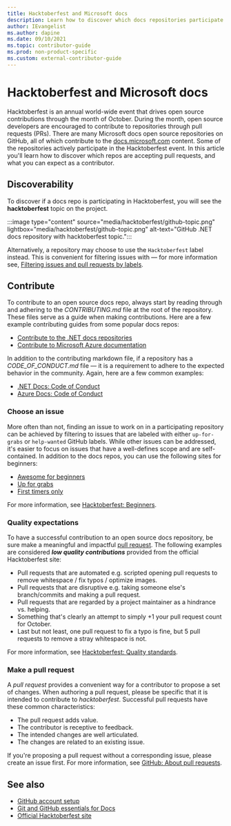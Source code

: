 ```yaml
---
title: Hacktoberfest and Microsoft docs
description: Learn how to discover which docs repositories participate in Hacktoberfest, how to contribute, and what you can expect as a contributor.
author: IEvangelist
ms.author: dapine
ms.date: 09/10/2021
ms.topic: contributor-guide
ms.prod: non-product-specific
ms.custom: external-contributor-guide
---
```


# Hacktoberfest and Microsoft docs

Hacktoberfest is an annual world-wide event that drives open source contributions through the month of October. During the month, open source developers are encouraged to contribute to repositories through pull requests (PRs). There are many Microsoft docs open source repositories on GitHub, all of which contribute to the [docs.microsoft.com](https://docs.microsoft.com) content. Some of the repositories actively participate in the Hacktoberfest event. In this article you'll learn how to discover which repos are accepting pull requests, and what you can expect as a contributor.

## Discoverability

To discover if a docs repo is participating in Hacktoberfest, you will see the **hacktoberfest** topic on the project.

:::image type="content" source="media/hacktoberfest/github-topic.png" lightbox="media/hacktoberfest/github-topic.png" alt-text="GitHub .NET docs repository with hacktoberfest topic.":::

Alternatively, a repository may choose to use the `Hacktoberfest` label instead. This is convenient for filtering issues with &mdash; for more information see, [Filtering issues and pull requests by labels](https://docs.github.com/github/administering-a-repository/finding-information-in-a-repository/filtering-issues-and-pull-requests-by-labels).

## Contribute

To contribute to an open source docs repo, always start by reading through and adhering to the _CONTRIBUTING.md_ file at the root of the repository. These files serve as a guide when making contributions. Here are a few example contributing guides from some popular docs repos:

- [Contribute to the .NET docs repositories](dotnet/dotnet-contribute.md)
- [Contribute to Microsoft Azure documentation](https://github.com/MicrosoftDocs/azure-docs/blob/master/CONTRIBUTING.md)

In addition to the contributing markdown file, if a repository has a *CODE_OF_CONDUCT.md* file &mdash; it is a requirement to adhere to the expected behavior in the community. Again, here are a few common examples:

- [.NET Docs: Code of Conduct](https://github.com/dotnet/docs/blob/main/CODE_OF_CONDUCT.md)
- [Azure Docs: Code of Conduct](https://github.com/MicrosoftDocs/azure-docs/blob/master/CODE_OF_CONDUCT.md)

### Choose an issue

More often than not, finding an issue to work on in a participating repository can be achieved by filtering to issues that are labeled with either `up-for-grabs` or `help-wanted` GitHub labels. While other issues can be addressed, it's easier to focus on issues that have a well-defines scope and are self-contained. In addition to the docs repos, you can use the following sites for beginners:

- [Awesome for beginners](https://github.com/mungell/awesome-for-beginners)
- [Up for grabs](https://up-for-grabs.net)
- [First timers only](https://www.firsttimersonly.com)

For more information, see [Hacktoberfest: Beginners](https://hacktoberfest.digitalocean.com/resources/beginners).

### Quality expectations

To have a successful contribution to an open source docs repository, be sure make a meaningful and impactful [pull request](#make-a-pull-request). The following examples are considered ***low quality contributions*** provided from the official Hacktoberfest site:

- Pull requests that are automated e.g. scripted opening pull requests to remove whitespace / fix typos / optimize images.
- Pull requests that are disruptive e.g. taking someone else's branch/commits and making a pull request.
- Pull requests that are regarded by a project maintainer as a hindrance vs. helping.
- Something that's clearly an attempt to simply +1 your pull request count for October.
- Last but not least, one pull request to fix a typo is fine, but 5 pull requests to remove a stray whitespace is not.

For more information, see [Hacktoberfest: Quality standards](https://hacktoberfest.digitalocean.com/resources/quality-standards).

### Make a pull request

A *pull request* provides a convenient way for a contributor to propose a set of changes. When authoring a pull request, please be specific that it is intended to contribute to *hacktoberfest*. Successful pull requests have these common characteristics:

- The pull request adds value.
- The contributor is receptive to feedback.
- The intended changes are well articulated.
- The changes are related to an existing issue.

If you're proposing a pull request without a corresponding issue, please create an issue first. For more information, see [GitHub: About pull requests](https://docs.github.com/github/collaborating-with-pull-requests/proposing-changes-to-your-work-with-pull-requests/about-pull-requests).

## See also

- [GitHub account setup](get-started-setup-github.md)
- [Git and GitHub essentials for Docs](git-github-fundamentals.md)
- [Official Hacktoberfest site](https://hacktoberfest.digitalocean.com)
